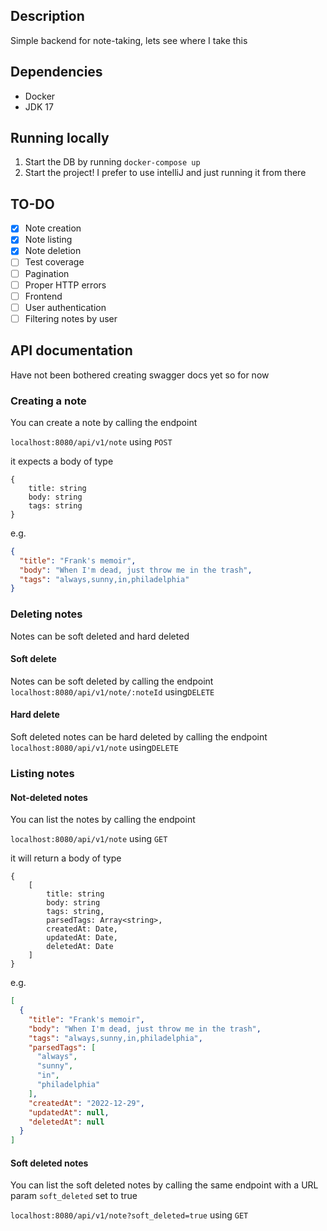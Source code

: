 ## Description
Simple backend for note-taking, lets see where I take this

## Dependencies
- Docker
- JDK 17

## Running locally
1. Start the DB by running `docker-compose up`
2. Start the project! I prefer to use intelliJ and just running it from there

## TO-DO
- [x] Note creation
- [x] Note listing
- [x] Note deletion
- [ ] Test coverage
- [ ] Pagination
- [ ] Proper HTTP errors
- [ ] Frontend
- [ ] User authentication
- [ ] Filtering notes by user

## API documentation
Have not been bothered creating swagger docs yet so for now

### Creating a note
You can create a note by calling the endpoint

`localhost:8080/api/v1/note` using `POST`

it expects a body of type

```
{
    title: string
    body: string
    tags: string
}
```

e.g.

```json
{
  "title": "Frank's memoir",
  "body": "When I'm dead, just throw me in the trash",
  "tags": "always,sunny,in,philadelphia"
}
```

### Deleting notes
Notes can be soft deleted and hard deleted

#### Soft delete
Notes can be soft deleted by calling the endpoint `localhost:8080/api/v1/note/:noteId` using`DELETE`

#### Hard delete
Soft deleted notes can be hard deleted by calling the endpoint `localhost:8080/api/v1/note` using`DELETE` 

### Listing notes

#### Not-deleted notes
You can list the notes by calling the endpoint

`localhost:8080/api/v1/note` using `GET`

it will return a body of type
```
{
    [
        title: string
        body: string
        tags: string,
        parsedTags: Array<string>,
        createdAt: Date,
        updatedAt: Date,
        deletedAt: Date
    ]
}
```

e.g.

```json
[
  {
    "title": "Frank's memoir", 
    "body": "When I'm dead, just throw me in the trash", 
    "tags": "always,sunny,in,philadelphia",
    "parsedTags": [
      "always",
      "sunny",
      "in",
      "philadelphia"
    ],
    "createdAt": "2022-12-29",
    "updatedAt": null,
    "deletedAt": null
  }
]
```

#### Soft deleted notes
You can list the soft deleted notes by calling the same endpoint with a URL param `soft_deleted` set to true

`localhost:8080/api/v1/note?soft_deleted=true` using `GET`
